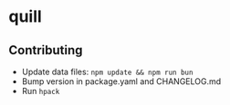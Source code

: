 # quill

## Contributing

- Update data files: `npm update && npm run bun`
- Bump version in package.yaml and CHANGELOG.md
- Run `hpack`
